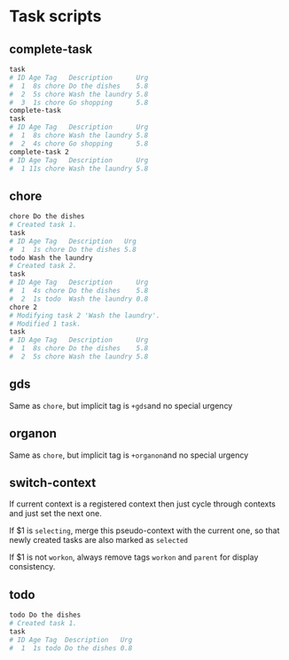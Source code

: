 # Task scripts

## complete-task

```bash
task
# ID Age Tag   Description      Urg 
#  1  8s chore Do the dishes    5.8
#  2  5s chore Wash the laundry 5.8
#  3  1s chore Go shopping      5.8
complete-task
task
# ID Age Tag   Description      Urg
#  1  8s chore Wash the laundry 5.8
#  2  4s chore Go shopping      5.8
complete-task 2
# ID Age Tag   Description      Urg
#  1 11s chore Wash the laundry 5.8
```

## chore

```bash
chore Do the dishes
# Created task 1.
task
# ID Age Tag   Description   Urg 
#  1  1s chore Do the dishes 5.8
todo Wash the laundry
# Created task 2.
task
# ID Age Tag   Description      Urg 
#  1  4s chore Do the dishes    5.8
#  2  1s todo  Wash the laundry 0.8
chore 2
# Modifying task 2 'Wash the laundry'.
# Modified 1 task.
task
# ID Age Tag   Description      Urg 
#  1  8s chore Do the dishes    5.8
#  2  5s chore Wash the laundry 5.8
```

## gds

Same as `chore`, but implicit tag is `+gds`and no special urgency

## organon

Same as `chore`, but implicit tag is `+organon`and no special urgency

## switch-context

If current context is a registered context then just cycle through contexts and just set the next one.

If $1 is `selecting`, merge this pseudo-context with the current one, so that newly created tasks are
also marked as `selected`

If $1 is not `workon`, always remove tags `workon` and `parent` for display consistency.

## todo

```bash
todo Do the dishes
# Created task 1.
task
# ID Age Tag  Description   Urg 
#  1  1s todo Do the dishes 0.8
```
